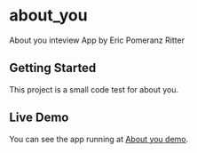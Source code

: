 # about_you

About you inteview App by Eric Pomeranz Ritter

## Getting Started

This project is a small code test for about you.

## Live Demo

You can see the app running at
[About you demo](https://ab.xgoogler.de/).